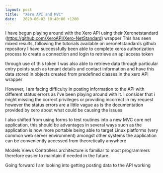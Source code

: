```yaml
---
layout: post
title:  "Xero API and MVC"
date:   2020-06-02 10:40:00 +1200
---
```


I have begun playing around with the Xero API using their Xeronetstandard (https://github.com/XeroAPI/Xero-NetStandard) wrapper
This has seen mixed results, following the tutorials available on xeronetstandards github repository I have  successfully been able to complete xeros authorization process to create a connection and login to retrieve an api access token  

through use of this token I was also able to retrieve data through particular entry points such as tenant details and contact information and have this data stored in objects created from predefined classes in the xero API wrapper 

However, I am facing difficulty in posting information to the API with different status errors as i've been playing around with it.  I consider that i might missing the correct privileges or providing incorrect in my request however the status errors are a little vague as is the documentation provided by xero about what could be causing the issues

I also shifted from using forms to test routines into a new MVC core net application, this should be advantages in several ways such as 
the application is now more portable being able to target Linux platforms (very common web server environment) amongst other systems 
the application can be conveniently accessed from theoretically anywhere

Models Views Controllers architecture is familiar to most programmers therefore easier to maintain if needed in the future.

Going forward I am looking into getting posting data to the API working

